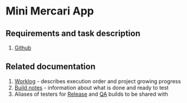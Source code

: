 # Mini Mercari App
## Requirements and task description
1. [Github](https://github.com/m-rec/34f19aca0d38e5f286b4da11b5aabd9aa3573cf3)

## Related documentation
1. [Worklog](docs/worklog.md) - describes execution order and project growing progress
2. [Build notes](app/destribution.notes) - information about what is done and ready to test
3. Aliases of testers for [Release](app/distribution-release.testers) and [QA](distribution-qa.testers) builds to be shared with